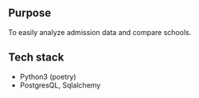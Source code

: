 ## Purpose
To easily analyze admission data and compare schools.

## Tech stack
- Python3 (poetry)
- PostgresQL, Sqlalchemy